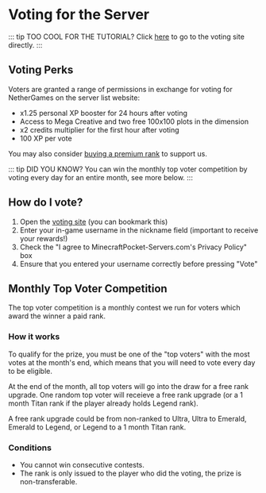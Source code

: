 # Voting for the Server

::: tip TOO COOL FOR THE TUTORIAL?
Click [here](https://minecraftpocket-servers.com/server/36864/vote) to go to the voting site directly.
:::

## Voting Perks

Voters are granted a range of permissions in exchange for voting for NetherGames on the server list website:

* x1.25 personal XP booster for 24 hours after voting
* Access to Mega Creative and two free 100x100 plots in the dimension
* x2 credits multiplier for the first hour after voting
* 100 XP per vote

You may also consider [buying a premium rank](https://support.nethergames.org/buying-a-premium-rank.html) to support us.

::: tip DID YOU KNOW?
You can win the monthly top voter competition by voting every day for an entire month, see more below.
:::

## How do I vote?

1. Open the [voting site](https://minecraftpocket-servers.com/server/36864/vote) (you can bookmark this)
2. Enter your in-game username in the nickname field (important to receive your rewards!)
3. Check the "I agree to MinecraftPocket-Servers.com's Privacy Policy" box
4. Ensure that you entered your username correctly before pressing "Vote"

## Monthly Top Voter Competition

The top voter competition is a monthly contest we run for voters which award the winner a paid rank.

### How it works

To qualify for the prize, you must be one of the "top voters" with the most votes at the month's end, which means that you will need to vote every day to be eligible.

At the end of the month, all top voters will go into the draw for a free rank upgrade. One random top voter will receieve a free rank upgrade (or a 1 month Titan rank if the player already holds Legend rank).

A free rank upgrade could be from non-ranked to Ultra, Ultra to Emerald, Emerald to Legend, or Legend to a 1 month Titan rank.

### Conditions

* You cannot win consecutive contests.
* The rank is only issued to the player who did the voting, the prize is non-transferable.

